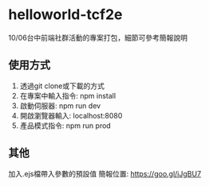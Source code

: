 # helloworld-tcf2e
10/06台中前端社群活動的專案打包，細節可參考簡報說明

## 使用方式

1. 透過git clone或下載的方式
2. 在專案中輸入指令: npm install
3. 啟動伺服器: npm run dev
4. 開啟瀏覽器輸入: localhost:8080
4. 產品模式指令: npm run prod

## 其他

加入.ejs檔帶入參數的預設值
簡報位置: https://goo.gl/iJgBU7
